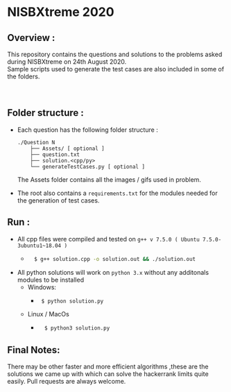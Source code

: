 # NISBXtreme 2020

## Overview :	
This repository contains the questions and solutions to the problems asked during NISBXtreme on 24th August 2020.    
Sample scripts used to generate the test cases are also included in some of the folders.		
<br><br>

## Folder structure :
- Each question has the following folder structure :   
	```
	./Question N
		├── Assets/ [ optional ]  
		├── question.txt 
		├── solution.<cpp/py> 
		└── generateTestCases.py [ optional ]
	```
	The Assets folder contains all the images / gifs used in problem.

- The root also contains a `requirements.txt` for the modules needed for the generation of test cases.

## Run :
- All cpp files were compiled and tested on `g++ v 7.5.0 ( Ubuntu 7.5.0-3ubuntu1~18.04 )`   
	- ```bash
		$ g++ solution.cpp -o solution.out && ./solution.out
		```
- All python solutions will work on `python 3.x` without any additonals modules to be installed
  - Windows: 
    -  ```bash
  		$ python solution.py
  		```
  - Linux / MacOs
    - ```bash
		$ python3 solution.py
		```

## Final Notes:   
There may be other faster and more efficient algorithms ,these are the solutions we came up with which can solve the hackerrank limits quite easily. Pull requests are always welcome.
